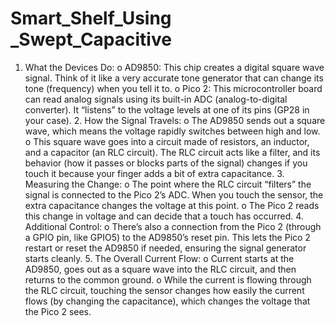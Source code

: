 # Smart_Shelf_Using _Swept_Capacitive
1.	What the Devices Do: o	AD9850: This chip creates a digital square wave signal. Think of it like a very accurate tone generator that can change its tone (frequency) when you tell it to. o	Pico 2: This microcontroller board can read analog signals using its built-in ADC (analog-to-digital converter). It “listens” to the voltage levels at one of its pins (GP28 in your case). 2.	How the Signal Travels: o	The AD9850 sends out a square wave, which means the voltage rapidly switches between high and low. o	This square wave goes into a circuit made of resistors, an inductor, and a capacitor (an RLC circuit). The RLC circuit acts like a filter, and its behavior (how it passes or blocks parts of the signal) changes if you touch it because your finger adds a bit of extra capacitance. 3.	Measuring the Change: o	The point where the RLC circuit “filters” the signal is connected to the Pico 2’s ADC. When you touch the sensor, the extra capacitance changes the voltage at this point. o	The Pico 2 reads this change in voltage and can decide that a touch has occurred. 4.	Additional Control: o	There’s also a connection from the Pico 2 (through a GPIO pin, like GPIO5) to the AD9850’s reset pin. This lets the Pico 2 restart or reset the AD9850 if needed, ensuring the signal generator starts cleanly. 5.	The Overall Current Flow: o	Current starts at the AD9850, goes out as a square wave into the RLC circuit, and then returns to the common ground. o	While the current is flowing through the RLC circuit, touching the sensor changes how easily the current flows (by changing the capacitance), which changes the voltage that the Pico 2 sees.
